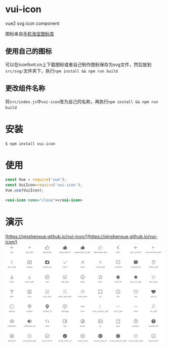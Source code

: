 # vui-icon
vue2 svg icon component

图标来自[手机淘宝图标库](http://iconfont.cn/plus/collections/detail?cid=33)

## 使用自己的图标
可以在iconfont.cn上下载图标或者自己制作图标保存为svg文件，然后放到`src/svg/`文件夹下，执行`npm install && npm run build`

## 更改组件名称
将`src/index.js`中`vui-icon`改为自己的名称，再执行`npm install && npm run build`

# 安装
```
$ npm install vui-icon
```
# 使用
``` js
const Vue = require('vue');
const VuiIcon=require('vui-icon');
Vue.use(VuiIcon);
```
``` xml
<vui-icon name="close"></vui-icon>
```

# 演示
[https://qinshenxue.github.io/vui-icon/](https://qinshenxue.github.io/vui-icon/)
![](demo.png)
